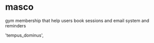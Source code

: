 # masco
gym membership that help users book sessions and email system and reminders

'tempus_dominus',
